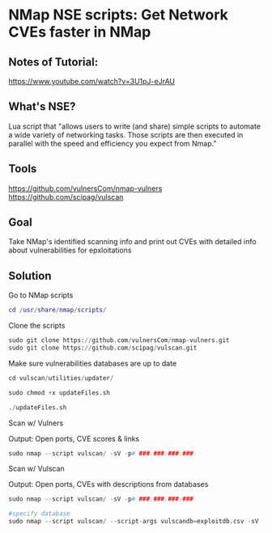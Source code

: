 # NMap NSE scripts: Get Network CVEs faster in NMap

## Notes of Tutorial:
https://www.youtube.com/watch?v=3U1pJ-eJrAU

## What's NSE?
Lua script that "allows users to write (and share) simple scripts to automate a wide variety of networking tasks. Those scripts are then executed in parallel with the speed and efficiency you expect from Nmap."

## Tools
https://github.com/vulnersCom/nmap-vulners
https://github.com/scipag/vulscan

## Goal
Take NMap's identified scanning info and print out CVEs with detailed info about vulnerabilities for epxloitations

## Solution
Go to NMap scripts
``` lua
cd /usr/share/nmap/scripts/
```
Clone the scripts
``` python
sudo git clone https://github.com/vulnersCom/nmap-vulners.git
sudo git clone https://github.com/scipag/vulscan.git
```
Make sure vulnerabilities databases are up to date
``` python
cd vulscan/utilities/updater/

sudo chmod +x updateFiles.sh

./updateFiles.sh
```
Scan w/ Vulners

Output: Open ports, CVE scores & links
``` python
sudo nmap --script vulscan/ -sV -p# ###.###.###.###
```
Scan w/ Vulscan

Output: Open ports, CVEs with descriptions from databases
``` python
sudo nmap --script vulscan/ -sV -p# ###.###.###.###

#specify database
sudo nmap --script vulscan/ --script-args vulscandb=exploitdb.csv -sV -p# ###.###.###.###
```
